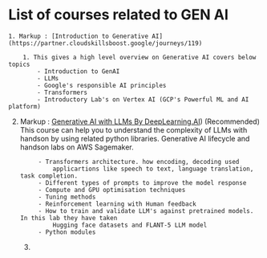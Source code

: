 # List of courses related to GEN AI

    1. Markup : [Introduction to Generative AI](https://partner.cloudskillsboost.google/journeys/119)
        
        1. This gives a high level overview on Generative AI covers below topics
            - Introduction to GenAI
            - LLMs
            - Google's responsible AI principles
            - Transformers
            - Introductory Lab's on Vertex AI (GCP's Powerful ML and AI platform)
2. Markup : [Generative AI with LLMs By DeepLearning.AI](https://www.coursera.org/learn/generative-ai-with-llms/)) 
        (Recommended) This course can help you to understand the complexity of LLMs with handson by using related python libraries. 
        Generative AI lifecycle and handson labs on AWS Sagemaker.

            - Transformers architecture. how encoding, decoding used
                applicartions like speech to text, language translation, task completion.
            - Different types of prompts to improve the model response
            - Compute and GPU optimisation techniques
            - Tuning methods
            - Reinforcement learning with Human feedback
            - How to train and validate LLM's against pretrained models. In this lab they have taken 
                Hugging face datasets and FLANT-5 LLM model 
            - Python modules 
    3. 
        
    
    
      
  

